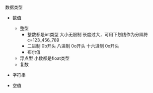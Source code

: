 
数据类型

* 数值
    * 整型
		* 整数都是int类型 大小无限制 长度过大，可用下划线作为分隔符 c=123_456_789
		* 二进制 0b开头 八进制 0o开头 十六进制 0x开头
		* 布尔值
    * 浮点型 小数都是float类型
    * 复数

* 字符串
* 空值



